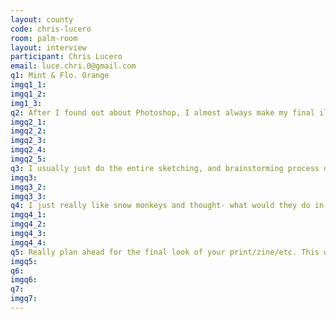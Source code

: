 ```yaml
---
layout: county 
code: chris-lucero
room: palm-room
layout: interview
participant: Chris Lucero
email: luce.chri.0@gmail.com
q1: Mint & Flo. Orange
imgq1_1: 
imgq1_2: 
img1_3: 
q2: After I found out about Photoshop, I almost always make my final illustrations digitally. Final output can be any medium, but it has mainly been a combination of Riso and digital printing. As for paper, maybe it's because I like it too much or because I ordered a lot, but my go-to stock is French Paper Speckletone (any weight).
imgq2_1: 
imgq2_2: 
imgq2_3: 
imgq2_4: 
imgq2_5: 
q3: I usually just do the entire sketching, and brainstorming process digitally. If I can't get it right, I would resort to drawing incoherent sketches in a notebook until I get something that makes sense. If I'm drawing people, I start posing in front of a mirror/camera to get the right angles.
imgq3: 
imgq3_2: 
imgq3_3: 
q4: I just really like snow monkeys and thought- what would they do in front of an abandoned car? And after thinking about it for a while I decided to try and draw it.
imgq4_1: 
imgq4_2: 
imgq4_3: 
imgq4_4: 
q5: Really plan ahead for the final look of your print/zine/etc. This would really inform how you color separate, organize, and produce the project. You can save a lot of time with a little bit of extra planning.
imgq5: 
q6: 
imgq6: 
q7: 
imgq7: 
---
```

